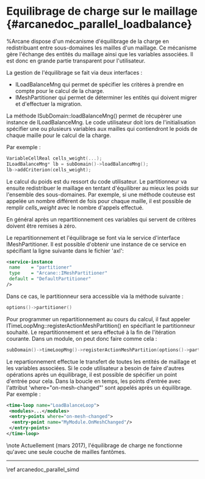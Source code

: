 ﻿# Equilibrage de charge sur le maillage {#arcanedoc_parallel_loadbalance}

%Arcane dispose d'un mécanisme d'équilibrage de la charge en
redistribuant entre sous-domaines les mailles d'un maillage. Ce
mécanisme gère l'échange des entités du maillage ainsi que les
variables associées. Il est donc en grande partie transparent pour
l'utilisateur.

La gestion de l'équilibrage se fait via deux interfaces :
- ILoadBalanceMng qui permet de spécifier les critères à prendre en
  compte pour le calcul de la charge.
- IMeshPartitioner qui permet de déterminer les entités qui doivent
  migrer et d'effectuer la migration.

La méthode ISubDomain::loadBalanceMng() permet de récupèrer une
instance de ILoadBalanceMng. Le code utilisateur doit lors de
l'initialisation spécifier une ou plusieurs variables aux mailles qui
contiendront le poids de chaque maille pour le calcul de la charge.

Par exemple :
```cpp
VariableCellReal cells_weight(...);
ILoadBalanceMng* lb = subDomain()->loadBalanceMng();
lb->addCriterion(cells_weight);
```

Le calcul du poids est du ressort du code utilisateur. Le
partitionneur va ensuite redistribuer le maillage en tentant
d'équilibrer au mieux les poids sur l'ensemble des sous-domaines.
Par exemple, si une méthode couteuse est appelée un nombre
différent de fois pour chaque maille, il est possible de remplir
*cells_weight* avec le nombre d'appels effectué.

En général après un repartitionnement ces variables qui servent de
critères doivent être remises à zéro.

Le repartitionnement et l'équilibrage se font via le service
d'interface IMeshPartitioner. Il est possible d'obtenir une instance
de ce service en spécifiant la ligne suivante dans le fichier 'axl':

```xml
<service-instance
 name    = "partitioner"
 type    = "Arcane::IMeshPartitioner"
 default = "DefaultPartitioner"
/>
```

Dans ce cas, le partitionneur sera accessible via la méthode suivante :

```cpp
options()->partitioner()
```

Pour programmer un repartitionnement au cours du calcul, il faut
appeler ITimeLoopMng::registerActionMeshPartition() en spécifiant le
partitionneur souhaité. Le repartitionnement et sera effectué à la fin de
l'itération courante. Dans un module, on peut donc faire comme cela :

```cpp
subDomain()->timeLoopMng()->registerActionMeshPartition(options()->partitioner());
```

Le repartionnement effectue le transfert de toutes les entités de
maillage et les variables associées. Si le code utilisateur a besoin
de faire d'autres opérations après un équilibrage, il est possible
de spécifier un point d'entrée pour cela. Dans la boucle en temps,
les points d'entrée avec l'attribut 'where="on-mesh-changed"' sont
appelés après un équilibrage. Par exemple :

```xml
<time-loop name="LoadBalanceLoop">
 <modules>...</modules>
 <entry-points where="on-mesh-changed">
  <entry-point name="MyModule.OnMeshChanged"/>
 </entry-points>
</time-loop>
```

\note Actuellement (mars 2017), l'équilibrage de charge ne
fonctionne qu'avec une seule couche de mailles fantômes.


____

<div class="section_buttons">
<span class="back_section_button">
\ref arcanedoc_parallel_simd
</span>
<!-- <span class="next_section_button">
\ref 
</span> -->
</div>
